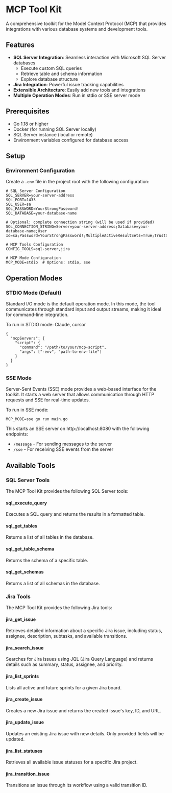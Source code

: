 # MCP Tool Kit

A comprehensive toolkit for the Model Context Protocol (MCP) that provides integrations with various database systems and development tools.

## Features

- **SQL Server Integration**: Seamless interaction with Microsoft SQL Server databases
  - Execute custom SQL queries
  - Retrieve table and schema information
  - Explore database structure
- **Jira Integration**: Powerful issue tracking capabilities
- **Extensible Architecture**: Easily add new tools and integrations
- **Multiple Operation Modes**: Run in stdio or SSE server mode

## Prerequisites

- Go 1.18 or higher
- Docker (for running SQL Server locally)
- SQL Server instance (local or remote)
- Environment variables configured for database access

## Setup

### Environment Configuration

Create a `.env` file in the project root with the following configuration:

```
# SQL Server Configuration
SQL_SERVER=your-server-address
SQL_PORT=1433
SQL_USER=sa
SQL_PASSWORD=YourStrongPassword!
SQL_DATABASE=your-database-name

# Optional: complete connection string (will be used if provided)
SQL_CONNECTION_STRING=Server=your-server-address;Database=your-database-name;User Id=sa;Password=YourStrongPassword!;MultipleActiveResultSets=True;TrustServerCertificate=True

# MCP Tools Configuration
CONFIG_TOOLS=sql-server,jira

# MCP Mode Configuration
MCP_MODE=stdio  # Options: stdio, sse
```
## Operation Modes

### STDIO Mode (Default)

Standard I/O mode is the default operation mode. In this mode, the tool communicates through standard input and output streams, making it ideal for command-line integration.

To run in STDIO mode: Claude, cursor

```
{
  "mcpServers": {
    "script": {
      "command": "/path/to/your/mcp-script",
      "args": ["-env", "path-to-env-file"]
    }
  }
}
```

### SSE Mode

Server-Sent Events (SSE) mode provides a web-based interface for the toolkit. It starts a web server that allows communication through HTTP requests and SSE for real-time updates.

To run in SSE mode:
```
MCP_MODE=sse go run main.go
```

This starts an SSE server on http://localhost:8080 with the following endpoints:
- `/message` - For sending messages to the server
- `/sse` - For receiving SSE events from the server

## Available Tools

### SQL Server Tools

The MCP Tool Kit provides the following SQL Server tools:

#### sql_execute_query

Executes a SQL query and returns the results in a formatted table.

#### sql_get_tables

Returns a list of all tables in the database.

#### sql_get_table_schema

Returns the schema of a specific table.

#### sql_get_schemas

Returns a list of all schemas in the database.

### Jira Tools

The MCP Tool Kit provides the following Jira tools:

#### jira_get_issue

Retrieves detailed information about a specific Jira issue, including status, assignee, description, subtasks, and available transitions.

#### jira_search_issue

Searches for Jira issues using JQL (Jira Query Language) and returns details such as summary, status, assignee, and priority.

#### jira_list_sprints

Lists all active and future sprints for a given Jira board.

#### jira_create_issue

Creates a new Jira issue and returns the created issue's key, ID, and URL.

#### jira_update_issue

Updates an existing Jira issue with new details. Only provided fields will be updated.

#### jira_list_statuses

Retrieves all available issue statuses for a specific Jira project.

#### jira_transition_issue

Transitions an issue through its workflow using a valid transition ID.
